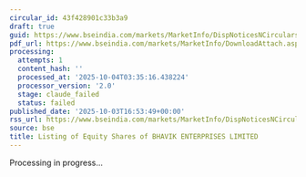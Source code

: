 ```yaml
---
circular_id: 43f428901c33b3a9
draft: true
guid: https://www.bseindia.com/markets/MarketInfo/DispNoticesNCirculars.aspx?Noticeid={6D64C399-C598-48D8-A9B8-7B73B7D2DDE0}&noticeno=20251003-71&dt=10/03/2025&icount=71&totcount=73&flag=0
pdf_url: https://www.bseindia.com/markets/MarketInfo/DownloadAttach.aspx?id=20251003-71&attachedId=40af42c2-7e2a-4b13-9b5a-2a2ad648612d
processing:
  attempts: 1
  content_hash: ''
  processed_at: '2025-10-04T03:35:16.438224'
  processor_version: '2.0'
  stage: claude_failed
  status: failed
published_date: '2025-10-03T16:53:49+00:00'
rss_url: https://www.bseindia.com/markets/MarketInfo/DispNoticesNCirculars.aspx?Noticeid={6D64C399-C598-48D8-A9B8-7B73B7D2DDE0}&noticeno=20251003-71&dt=10/03/2025&icount=71&totcount=73&flag=0
source: bse
title: Listing of Equity Shares of BHAVIK ENTERPRISES LIMITED
---
```


Processing in progress...